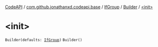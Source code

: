 [CodeAPI](../../../index.md) / [com.github.jonathanxd.codeapi.base](../../index.md) / [IfGroup](../index.md) / [Builder](index.md) / [&lt;init&gt;](.)

# &lt;init&gt;

`Builder(defaults: `[`IfGroup`](../index.md)`)`
`Builder()`